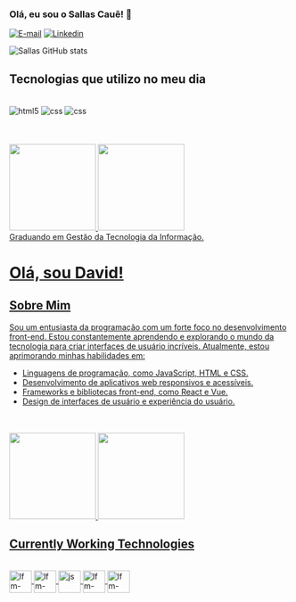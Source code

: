 ### Olá, eu sou o Sallas Cauê! 👋
[![E-mail](https://img.shields.io/badge/Gmail-D14836?style=for-the-badge&logo=gmail&logoColor=white)](https://mail.google.com/mail/u/1/#inbox) 
[![Linkedin](https://img.shields.io/badge/LinkedIn-0077B5?style=for-the-badge&logo=linkedin&logoColor=white)](https://www.linkedin.com/in/sallas-cau%C3%AA-diana-ara%C3%BAjo-4324231b5/)

![Sallas GitHub stats](https://github-readme-stats.vercel.app/api?username=sallas-caue&show_icons=true&theme=transparent)

## Tecnologias que utilizo no meu dia
<div style="display: inline_block"><br/>
    <img align="center" alt="html5" src="https://img.shields.io/badge/HTML5-E34F26?style=for-the-badge&logo=html5&logoColor=white">
    <img align="center" alt="css" src="https://img.shields.io/badge/CSS-239120?&style=for-the-badge&logo=css3&logoColor=white">
    <img align="center" alt="css" src="https://img.shields.io/badge/Python-3776AB?style=for-the-badge&logo=python&logoColor=white">
</div><br/>

<br>
</div>
  <br/>
  <a href="https://github.com/davidgabriel23">
  <img height="155em" src="https://github-readme-stats.vercel.app/api?username=**davidgabriel23**&show_icons=true&theme=codeSTACKr&include_all_commits=true&count_private=true"/>
  <img height="155em" src="https://github-readme-stats.vercel.app/api/top-langs/?username=**davidgabriel23**&layout=compact&langs_count=7&theme=codeSTACKr"/>
  <br/>
</div>
Graduando em Gestão da Tecnologia da Informação.









# Olá, sou David!

## Sobre Mim

Sou um entusiasta da programação com um forte foco no desenvolvimento front-end. Estou constantemente aprendendo e explorando o mundo da tecnologia para criar interfaces de usuário incríveis. Atualmente, estou aprimorando minhas habilidades em:

- Linguagens de programação, como JavaScript, HTML e CSS.
- Desenvolvimento de aplicativos web responsivos e acessíveis.
- Frameworks e bibliotecas front-end, como React e Vue.
- Design de interfaces de usuário e experiência do usuário.



<br>
</div>
  <br/>
  <a href="https://github.com/davidgabriel23">
  <img height="155em" src="https://github-readme-stats.vercel.app/api?username=davidgabriel23&show_icons=true&theme=codeSTACKr&include_all_commits=true&count_private=true"/>
  <img height="155em" src="https://github-readme-stats.vercel.app/api/top-langs/?username=davidgabriel23&layout=compact&langs_count=7&theme=codeSTACKr"/>
  <br/>
</div>

## Currently Working Technologies
<div style="display: inline_block"><br>
  <img align="center" alt="lfm-Html5" height="40" width="40" src="https://cdn.jsdelivr.net/gh/devicons/devicon/icons/html5/html5-original.svg">
  <img align="center" alt="lfm-CSS3" height="40" width="40" src="https://cdn.jsdelivr.net/gh/devicons/devicon/icons/css3/css3-original.svg">
  <img align="center" alt="js" height="40" width="40" src="https://cdn.jsdelivr.net/gh/devicons/devicon/icons/javascript/javascript-original.svg">
  <img align="center" alt="lfm-Git" height="40" width="40" src="https://cdn.jsdelivr.net/gh/devicons/devicon/icons/git/git-original.svg">
  <img align="center" alt="lfm-VSCode" height="40" width="40" src="https://cdn.jsdelivr.net/gh/devicons/devicon/icons/vscode/vscode-original.svg">
</div>
<br/>
